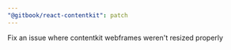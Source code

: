 ```yaml
---
"@gitbook/react-contentkit": patch
---
```


Fix an issue where contentkit webframes weren't resized properly
